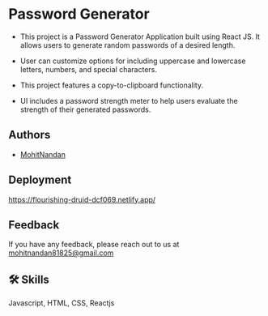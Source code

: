 
# Password Generator

* This project is a Password Generator Application built using React JS. It allows users to generate random passwords of a desired length.

* User can customize options for including uppercase and lowercase letters, numbers, and special characters.

* This project features a copy-to-clipboard functionality.

* UI includes a password strength meter to help users evaluate the strength of their generated passwords.


## Authors

- [MohitNandan](https://www.github.com/mohit03nandan)


## Deployment

https://flourishing-druid-dcf069.netlify.app/


## Feedback

If you have any feedback, please reach out to us at mohitnandan81825@gmail.com


## 🛠 Skills
Javascript, HTML, CSS, Reactjs 

